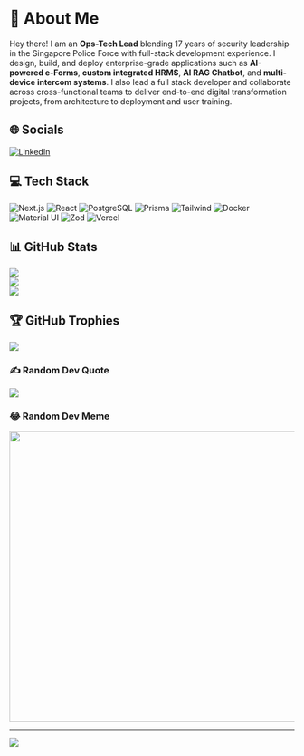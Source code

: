 # 💫 About Me
Hey there! I am an **Ops-Tech Lead** blending 17 years of security leadership in the Singapore Police Force with full-stack development experience. I design, build, and deploy enterprise-grade applications such as **AI-powered e-Forms**, **custom integrated HRMS**, **AI RAG Chatbot**, and **multi-device intercom systems**. I also lead a full stack developer and collaborate across cross-functional teams to deliver end-to-end digital transformation projects, from architecture to deployment and user training.

## 🌐 Socials
[![LinkedIn](https://img.shields.io/badge/LinkedIn-%230077B5.svg?logo=linkedin&logoColor=white)](https://www.linkedin.com/in/arbms/)

## 💻 Tech Stack
![Next.js](https://img.shields.io/badge/Next.js-%23000000.svg?style=for-the-badge&logo=next.js&logoColor=white) 
![React](https://img.shields.io/badge/React-%2320232a.svg?style=for-the-badge&logo=react&logoColor=%2361DAFB) 
![PostgreSQL](https://img.shields.io/badge/PostgreSQL-%23316192.svg?style=for-the-badge&logo=postgresql&logoColor=white) 
![Prisma](https://img.shields.io/badge/Prisma-%2300CFFF.svg?style=for-the-badge&logo=prisma&logoColor=white) 
![Tailwind](https://img.shields.io/badge/TailwindCSS-%2338B2AC.svg?style=for-the-badge&logo=tailwind-css&logoColor=white) 
![Docker](https://img.shields.io/badge/Docker-%230db7ed.svg?style=for-the-badge&logo=docker&logoColor=white) 
![Material UI](https://img.shields.io/badge/MaterialUI-%23007FFF.svg?style=for-the-badge&logo=mui&logoColor=white) 
![Zod](https://img.shields.io/badge/Zod-%23000000.svg?style=for-the-badge&logo=zapier&logoColor=white) 
![Vercel](https://img.shields.io/badge/Vercel-%23000000.svg?style=for-the-badge&logo=vercel&logoColor=white)

## 📊 GitHub Stats
![](https://github-readme-stats.vercel.app/api?username=lionheartSG&theme=great-gatsby&hide_border=true&include_all_commits=true&count_private=true)<br/>
![](https://github-readme-streak-stats.herokuapp.com/?user=lionheartSG&theme=great-gatsby&hide_border=true)<br/>
![](https://github-readme-stats.vercel.app/api/top-langs/?username=lionheartSG&theme=great-gatsby&hide_border=true&include_all_commits=true&count_private=true&layout=compact)

## 🏆 GitHub Trophies
![](https://github-profile-trophy.vercel.app/?username=lionheartSG&theme=radical&no-frame=false&no-bg=false&margin-w=4)

### ✍️ Random Dev Quote
![](https://quotes-github-readme.vercel.app/api?type=horizontal&theme=radical)

### 😂 Random Dev Meme
<img src="https://random-memer.herokuapp.com/" width="512px"/>

---
[![](https://visitcount.itsvg.in/api?id=lionheartSG&icon=0&color=0)](https://visitcount.itsvg.in)
